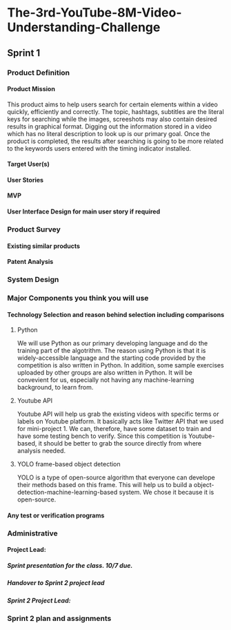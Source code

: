 # The-3rd-YouTube-8M-Video-Understanding-Challenge
## Sprint 1

### Product Definition
#### Product Mission

This product aims to help users search for certain elements within a video quickly, efficiently and correctly. The topic, hashtags, subtitles are the literal keys for searching while the images, screeshots may also contain desired results in graphical format. Digging out the information stored in a video which has no literal description to look up is our primary goal. Once the product is completed, the results after searching is going to be more related to the keywords users entered with the timing indicator installed.

#### Target User(s)

#### User Stories

#### MVP

#### User Interface Design for main user story if required

### Product Survey

#### Existing similar products

#### Patent Analysis

### System Design

### Major Components you think you will use

#### Technology Selection and reason behind selection including comparisons

1. Python
   
    We will use Python as our primary developing language and do the training part of the algotrithm. The reason using Python is that it is widely-accessible language and the starting code provided by the competition is also written in Python. In addition, some sample exercises uploaded by other groups are also written in Python. It will be convevient for us, especially not having any machine-learning background, to learn from.
   
2. Youtube API

    Youtube API will help us grab the existing videos with specific terms or labels on Youtube platform. It basically acts like Twitter API that we used for mini-project 1. We can, therefore, have some dataset to train and have some testing bench to verify.  Since this competition is Youtube-based, it should be better to grab the source directly from where analysis needed. 

3. YOLO frame-based object detection

    YOLO is a type of open-source algorithm that everyone can develope their methods based on this frame. This will help us to build a object-detection-machine-learning-based system. We chose it because it is open-source. 

#### Any test or verification programs

### Administrative

#### Project Lead: 
##### Sprint presentation for the class. 10/7 due.
##### Handover to Sprint 2 project lead
##### Sprint 2 Project Lead:

### Sprint 2 plan and assignments

